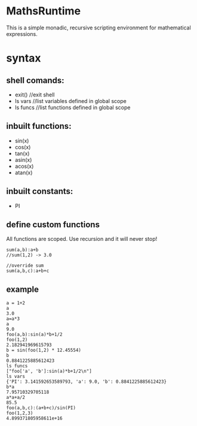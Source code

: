 # MathsRuntime
This is a simple monadic, recursive scripting environment for mathematical expressions.
# syntax

## shell comands:
- exit() //exit shell
- ls vars //list variables defined in global scope
- ls funcs //list functions defined in global scope

## inbuilt functions:
- sin(x)
- cos(x)
- tan(x)
- asin(x)
- acos(x)
- atan(x)

## inbuilt constants:
- PI

## define custom functions
All functions are scoped.
Use recursion and it will never stop!
```
sum(a,b):a+b
//sum(1,2) -> 3.0

//override sum
sum(a,b,c):a+b+c

```

## example
```
a = 1+2
a
3.0
a=a*3
a
9.0
foo(a,b):sin(a)*b+1/2
foo(1,2)
2.182941969615793
b = sin(foo(1,2) * 12.45554) 
b
0.8841225885612423
ls funcs
["foo['a', 'b']:sin(a)*b+1/2\n"]
ls vars
{'PI': 3.141592653589793, 'a': 9.0, 'b': 0.8841225885612423}
b*a
7.95710329705118
a*a+a/2
85.5
foo(a,b,c):(a+b+c)/sin(PI)              
foo(1,2,3)
4.899371805958611e+16
```
